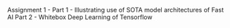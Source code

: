 Assignment 1 -
Part 1 -  Illustrating use of SOTA model architectures of Fast AI
Part 2 -  Whitebox Deep Learning of Tensorflow
